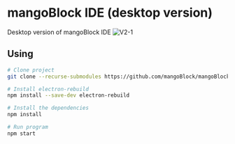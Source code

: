 # mangoBlock IDE (desktop version)

Desktop version of mangoBlock IDE
![V2-1](https://github.com/user-attachments/assets/75bc01f6-f761-4263-8939-86608bf89a94)


## Using

```bash
# Clone project
git clone --recurse-submodules https://github.com/mangoBlock/mangoBlock-desktop.git

# Install electron-rebuild
npm install --save-dev electron-rebuild

# Install the dependencies 
npm install

# Run program
npm start
```


